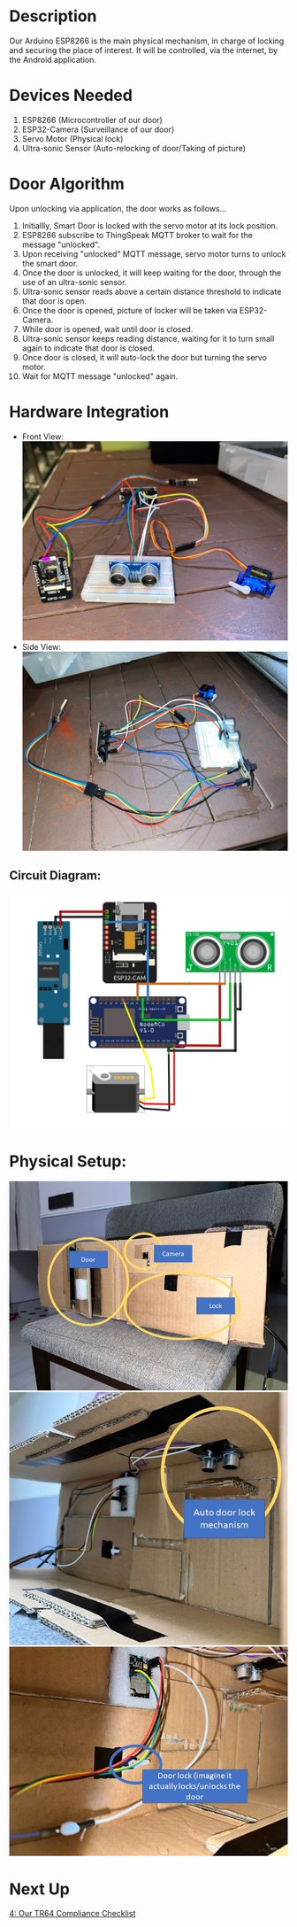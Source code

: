# Description </br>
Our Arduino ESP8266 is the main physical mechanism, in charge of locking and securing the place of
interest. It will be controlled, via the internet, by the Android application. 

# Devices Needed </br>
1. ESP8266 (Microcontroller of our door)
2. ESP32-Camera (Surveillance of our door)
2. Servo Motor (Physical lock)
3. Ultra-sonic Sensor (Auto-relocking of door/Taking of picture)

# Door Algorithm </br>
Upon unlocking via application, the door works as follows...
1. Initiallly, Smart Door is locked with the servo motor at its lock position.
2. ESP8266 subscribe to ThingSpeak MQTT broker to wait for the message "unlocked".
3. Upon receiving "unlocked" MQTT message, servo motor turns to unlock the smart door.
4. Once the door is unlocked, it will keep waiting for the door, through the use of an ultra-sonic sensor.
4. Ultra-sonic sensor reads above a certain distance threshold to indicate that door is open.
5. Once the door is opened, picture of locker will be taken via ESP32-Camera.
6. While door is opened, wait until door is closed.
7. Ultra-sonic sensor keeps reading distance, waiting for it to turn small again to indicate that door is closed.
8. Once door is closed, it will auto-lock the door but turning the servo motor.
9. Wait for MQTT message "unlocked" again.

# Hardware Integration </br>

- Front View:
![- Front View](/Img/HardwareConnections.jpeg) </br>
- Side View:
![- Side View](/Img/HardwareConnections_2.jpeg)

## Circuit Diagram:
![Entire circuit diagram](/Img/circuitDiagram.jpeg)

# Physical Setup:
![Entire circuit diagram 1](/Img/product2.jpeg)
![Entire circuit diagram 2](/Img/product1.jpeg)
![Entire circuit diagram 3](/Img/product3.jpeg)

# Next Up
<a href = "/3. TR64 Compliances/4_TR64_compliance_checklist.md">4: Our TR64 Compliance Checklist</a>
